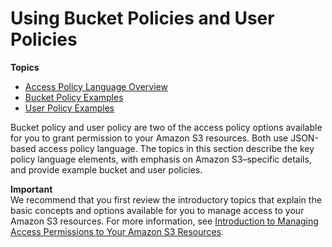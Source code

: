 # Using Bucket Policies and User Policies<a name="using-iam-policies"></a>

**Topics**
+ [Access Policy Language Overview](access-policy-language-overview.md)
+ [Bucket Policy Examples](example-bucket-policies.md)
+ [User Policy Examples](example-policies-s3.md)

Bucket policy and user policy are two of the access policy options available for you to grant permission to your Amazon S3 resources\. Both use JSON\-based access policy language\. The topics in this section describe the key policy language elements, with emphasis on Amazon S3–specific details, and provide example bucket and user policies\.

**Important**  
We recommend that you first review the introductory topics that explain the basic concepts and options available for you to manage access to your Amazon S3 resources\. For more information, see [Introduction to Managing Access Permissions to Your Amazon S3 Resources](intro-managing-access-s3-resources.md)\. 